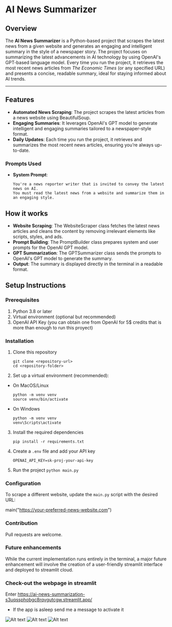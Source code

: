 # AI News Summarizer

## Overview

The **AI News Summarizer** is a Python-based project that scrapes the latest news from a given website and generates an engaging and intelligent summary in the style of a newspaper story. The project focuses on summarizing the latest advancements in AI technology by using OpenAI's GPT-based language model. Every time you run the project, it retrieves the most recent news articles from *The Economic Times* (or any specified URL) and presents a concise, readable summary, ideal for staying informed about AI trends.

---

## Features

- **Automated News Scraping**: The project scrapes the latest articles from a news website using BeautifulSoup.
- **Engaging Summaries**: It leverages OpenAI's GPT model to generate intelligent and engaging summaries tailored to a newspaper-style format.
- **Daily Updates**: Each time you run the project, it retrieves and summarizes the most recent news articles, ensuring you’re always up-to-date.

### Prompts Used
- **System Prompt**:
  ```plaintext
  You're a news reporter writer that is invited to convey the latest news on AI. 
  You must read the latest news from a website and summarize them in an engaging style.

## How it works

- **Website Scraping**: The WebsiteScraper class fetches the latest news articles and cleans the content by removing irrelevant elements like scripts, styles, and ads.
- **Prompt Building**: The PromptBuilder class prepares system and user prompts for the OpenAI GPT model.
- **GPT Summarization**: The GPTSummarizer class sends the prompts to OpenAI's GPT model to generate the summary.
- **Output**: The summary is displayed directly in the terminal in a readable format.

## Setup Instructions
### Prerequisites
1. Python 3.8 or later
2. Virtual environment (optional but recommended)
3. OpenAI API Key (you can obtain one from OpenAI for 5$ credits that is more than enough to run this proyect)

### Installation
1. Clone this repository

    ```plaintext
    git clone <repository-url>
    cd <repository-folder>

2. Set up a virtual environment (recommended):
- On MacOS/Linux

    ```plaintext
    python -m venv venv
    source venv/bin/activate
- On Windows 

    ```plaintext
    python -m venv venv
    venv\Scripts\activate

3. Install the required dependencies

    `pip install -r requirements.txt`

4. Create a `.env` file and add your API key

    `OPENAI_API_KEY=sk-proj-your-api-key`

5. Run the project
    `python main.py`

### Configuration

To scrape a different website, update the `main.py` script with the desired URL:

main("https://your-preferred-news-website.com")

### Contribution 

Pull requests are welcome. 

### Future enhancements 
While the current implementation runs entirely in the terminal, a major future enhancement will involve the creation of a user-friendly streamlit interface and deployed to streamlit cloud. 

### Check-out the webpage in streamlit
Enter https://ai-news-summarization-s3uqssphobgc8rqvgutcgw.streamlit.app/ 
- If the app is asleep send me a message to activate it 

![Alt text](photo_2025-02-19_19-04-58.jpg)
![Alt text](photo_2025-02-19_19-05-02.jpg)
![Alt text](photo_2025-02-19_19-05-06.jpg)

